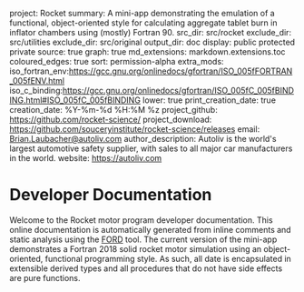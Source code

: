 project: Rocket
summary: A mini-app demonstrating the emulation of a functional, object-oriented style for
         calculating aggregate tablet burn in inflator chambers using (mostly) Fortran 90.
src_dir: src/rocket
exclude_dir: src/utilities
exclude_dir: src/original
output_dir: doc
display: public
         protected
         private
source: true
graph: true
md_extensions: markdown.extensions.toc
coloured_edges: true
sort: permission-alpha
extra_mods: iso_fortran_env:https://gcc.gnu.org/onlinedocs/gfortran/ISO_005fFORTRAN_005fENV.html
            iso_c_binding:https://gcc.gnu.org/onlinedocs/gfortran/ISO_005fC_005fBINDING.html#ISO_005fC_005fBINDING
lower: true
print_creation_date: true
creation_date: %Y-%m-%d %H:%M %z
project_github: https://github.com/rocket-science/
project_download: https://github.com/souceryinstitute/rocket-science/releases
email: Brian.Laubacher@autoliv.com
author_description: Autoliv is the world's largest automotive safety supplier, with sales to all major car manufacturers in the world.
website: https://autoliv.com

Developer Documentation
=======================

Welcome to the Rocket motor program developer documentation.  This online documentation is
automatically generated from inline comments and static analysis using the [FORD] tool.
The current version of the mini-app demonstrates a Fortran 2018 solid rocket motor
simulation using an object-oriented, functional programming style.  As such, all date is
encapsulated in extensible derived types and all procedures that do not have side effects
are pure functions.

[FORD]: https://github.com/Fortran-FOSS-Programmers/ford#readme

[_____ Comments _______]:#
[source: display source code corresponding to item being documented]:#
[graph: generate call graphs, module dependency graphs, derive type composition/inheritance graphs ]:#
[sort: different sorting schemes for the modules or procedures or programs or derived types (alpha = alphabetical see wiki).]:#
[extra_mods: documentation for intrinsic modules]:#

[This document is a FORD project file, formatted with Pythonic Markdown                                      ]:#
[See https://github.com/Fortran-FOSS-programmers/ford/wiki/Project-File-Options for more info on writing FORD project files]:#


